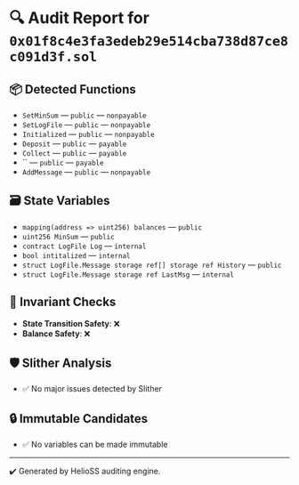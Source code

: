 # 🔍 Audit Report for `0x01f8c4e3fa3edeb29e514cba738d87ce8c091d3f.sol`

## 📦 Detected Functions
- `SetMinSum` — `public` — `nonpayable`
- `SetLogFile` — `public` — `nonpayable`
- `Initialized` — `public` — `nonpayable`
- `Deposit` — `public` — `payable`
- `Collect` — `public` — `payable`
- `` — `public` — `payable`
- `AddMessage` — `public` — `nonpayable`

## 🗃️ State Variables
- `mapping(address => uint256) balances` — `public`
- `uint256 MinSum` — `public`
- `contract LogFile Log` — `internal`
- `bool intitalized` — `internal`
- `struct LogFile.Message storage ref[] storage ref History` — `public`
- `struct LogFile.Message storage ref LastMsg` — `internal`

## 🔐 Invariant Checks
- **State Transition Safety**: ❌
- **Balance Safety**: ❌

## 🛡️ Slither Analysis
- ✅ No major issues detected by Slither

## 🔒 Immutable Candidates
- ✅ No variables can be made immutable

---
✔️ Generated by HelioSS auditing engine.
